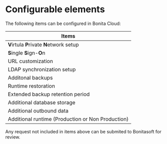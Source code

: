 # Configurable elements
The following items can be configured in Bonita Cloud:

| Items|
| ------------- |
| **V**irtula **P**rivate **N**etwork setup|
| **S**ingle **S**ign-**O**n|
| URL customization|
| LDAP synchronization setup|
| Additonal backups|
| Runtime restoration|
| Extended backup retention period|
| Additional database storage|
| Additional outbound data|
| Additional runtime (Production or Non Production)|

Any request not included in items above can be submited to Bonitasoft for review.